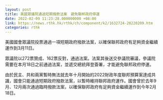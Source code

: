 ```yaml
---
layout: post
title: 美國眾議院通過短期撥款法案　避免聯邦政府停運
date: 2022-02-09 11:23:28.000000000 +08:00
link: https://news.rthk.hk/rthk/ch/component/k2/1632724-20220209.htm
categories: rthk
---
```


美國國會眾議院投票通過一項短期政府撥款法案，以確保聯邦政府有足夠資金繼續運作到3月11日。

眾議院以272票贊成、162票反對，通過法案。法案其後送交參議院審議，參議院需要在本月18日之前通過法案，並遞交總統拜登簽署，才能避免聯邦政府停運。

由於民主、共和兩黨暫時無法就去年十月開始的2022財政年度聯邦預算案達成共識，國會只能通過短期政府撥款法案，以暫時維持聯邦政府運作。國會曾於去年9月、12月兩次通過臨時撥款法案，以確保聯邦政府有足夠資金繼續運作到今年2月18日。
